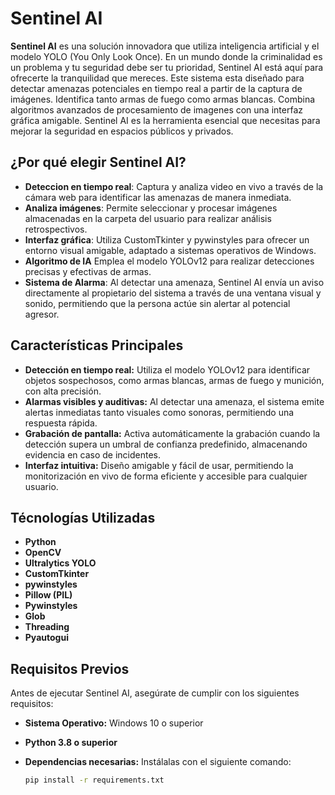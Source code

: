 # Sentinel AI

**Sentinel AI** es una solución innovadora que utiliza inteligencia artificial y el modelo YOLO (You Only Look Once). En un mundo donde la criminalidad es un problema y tu seguridad debe ser tu prioridad, Sentinel AI está aquí para ofrecerte la tranquilidad que mereces. Este sistema esta diseñado para detectar amenazas potenciales en tiempo real a partir de la captura de imágenes. Identifica tanto armas de fuego como armas blancas. Combina algoritmos avanzados de procesamiento de imagenes con una interfaz gráfica amigable. Sentinel AI es la herramienta esencial que necesitas para mejorar la seguridad en espacios públicos y privados.

## ¿Por qué elegir Sentinel AI?

- **Deteccion en tiempo real**: Captura y analiza video en vivo a través de la cámara web para identificar las amenazas de manera inmediata.
- **Analiza imágenes**: Permite seleccionar y procesar imágenes almacenadas en la carpeta del usuario para realizar análisis retrospectivos.
- **Interfaz gráfica**: Utiliza CustomTkinter y pywinstyles para ofrecer un entorno visual amigable, adaptado a sistemas operativos de Windows.
- **Algoritmo de IA** Emplea el modelo YOLOv12 para realizar detecciones precisas y efectivas de armas.
- **Sistema de Alarma**: Al detectar una amenaza, Sentinel AI envía un aviso directamente al propietario del sistema a través de una ventana visual y sonido, permitiendo que la persona actúe sin alertar al potencial agresor.

## Características Principales

- **Detección en tiempo real:** Utiliza el modelo YOLOv12 para identificar objetos sospechosos, como armas blancas, armas de fuego y munición, con alta precisión.  
- **Alarmas visibles y auditivas:** Al detectar una amenaza, el sistema emite alertas inmediatas tanto visuales como sonoras, permitiendo una respuesta rápida.  
- **Grabación de pantalla:** Activa automáticamente la grabación cuando la detección supera un umbral de confianza predefinido, almacenando evidencia en caso de incidentes.  
- **Interfaz intuitiva:** Diseño amigable y fácil de usar, permitiendo la monitorización en vivo de forma eficiente y accesible para cualquier usuario.  

## Técnologías Utilizadas

- **Python**
- **OpenCV**
- **Ultralytics YOLO**
- **CustomTkinter**
- **pywinstyles**
- **Pillow (PIL)**
- **Pywinstyles**
- **Glob**
- **Threading**
- **Pyautogui**

## Requisitos Previos

Antes de ejecutar Sentinel AI, asegúrate de cumplir con los siguientes requisitos:

- **Sistema Operativo:** Windows 10 o superior
- **Python 3.8 o superior**
- **Dependencias necesarias:** Instálalas con el siguiente comando:

  ```bash
  pip install -r requirements.txt



